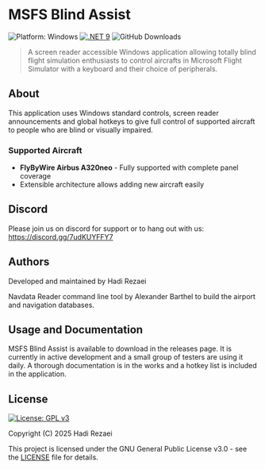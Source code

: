 # MSFS Blind Assist
![Platform: Windows](https://img.shields.io/badge/platform-Windows-blue.svg)
[![.NET 9](https://img.shields.io/badge/.NET-9-512BD4.svg)](https://dotnet.microsoft.com/download/dotnet/9.0)
![GitHub Downloads](https://img.shields.io/github/downloads/oasis1701/msfs-blind-assist/total.svg)

> A screen reader accessible Windows application allowing totally blind flight simulation enthusiasts to control aircrafts in Microsoft Flight Simulator with a keyboard and their choice of peripherals.

## About

This application uses Windows standard controls, screen reader announcements and global hotkeys to give full control of supported aircraft to people who are blind or visually impaired.

### Supported Aircraft
- **FlyByWire Airbus A320neo** - Fully supported with complete panel coverage
- Extensible architecture allows adding new aircraft easily

## Discord
Please join us on discord for support or to hang out with us:
https://discord.gg/7udKUYFFY7

## Authors
Developed and  maintained by Hadi Rezaei

Navdata Reader command line tool by Alexander Barthel to build the airport and navigation databases.

## Usage and Documentation
MSFS Blind Assist is available to download in the releases page. It is currently in active development and a small group of testers are using it daily. A thorough documentation is in the works and a hotkey list is included in the application.


## License

[![License: GPL v3](https://img.shields.io/badge/License-GPLv3-blue.svg)](https://www.gnu.org/licenses/gpl-3.0)

Copyright (C) 2025 Hadi Rezaei

This project is licensed under the GNU General Public License v3.0 - see the [LICENSE](LICENSE) file for details.